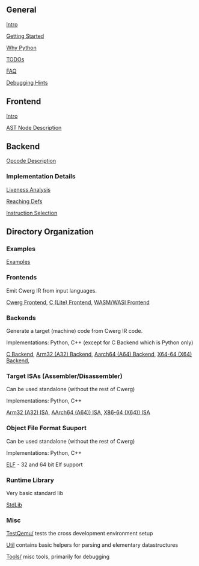 
## General

[Intro](../README.md)

[Getting Started](getting_started.md)

[Why Python](why_python.md)

[TODOs](todo.md)

[FAQ](FAQ.md)

[Debugging Hints](debugging.md)


## Frontend

[Intro](../FrontEnd/README.md)

[AST Node Description](ast.md)

## Backend

[Opcode Description](opcodes.md)


### Implementation Details

[Liveness Analysis](liveness.md)

[Reaching Defs](use_def.md)

[Instruction Selection](instruction_selection.md)


## Directory Organization

### Examples

[Examples](../Examples/README.md)

### Frontends

Emit Cwerg IR from input languages.

[Cwerg Frontend](../FrontEnd/README.md),
[C (Lite) Frontend](../FrontEndC/README.md), 
[WASM/WASI Frontend](../FrontEndWASM/README.md)

### Backends

Generate a target (machine) code from Cwerg IR code.

Implementations: Python, C++ (except for C Backend which is Python only)

[C Backend](../CodeGenC/README.md), 
[Arm32 (A32) Backend](../CodeGenA32/README.md), 
[Aarch64 (A64) Backend](../CodeGenA64/README.md), 
[X64-64 (X64) Backend](../CodeGenX64/README.md), 

### Target ISAs (Assembler/Disassembler)

Can be used standalone (without the rest of Cwerg)

Implementations: Python, C++ 

[Arm32 (A32) ISA](../CpuA32/README.md),
[AArch64 (A64)) ISA](../CpuA64/README.md), 
[X86-64 (X64)) ISA](../CpuX64/README.md) 


### Object File Format Suuport

Can be used standalone (without the rest of Cwerg)

Implementations: Python, C++ 

[ELF](../Elf/README.md) - 32 and 64 bit Elf support

### Runtime Library

Very basic standard lib

[StdLib](../StdLib/README.md)


### Misc

[TestQemu/](../TestQemu) tests the cross development environment setup

[Util](../Util) contains basic helpers for parsing and elementary datastructures

[Tools/](../Tools) misc tools, primarily for debugging